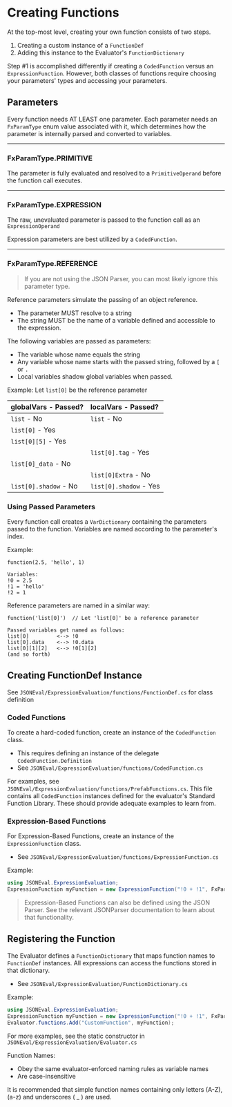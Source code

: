 # Creating Functions
At the top-most level, creating your own function consists of two steps.
1. Creating a custom instance of a `FunctionDef`
2. Adding this instance to the Evaluator's `FunctionDictionary`

Step #1 is accomplished differently if creating a `CodedFunction` versus an `ExpressionFunction`. However, both classes of functions require choosing your parameters' types and accessing your parameters.

## Parameters
Every function needs AT LEAST one parameter. Each parameter needs an `FxParamType` enum value associated with it, which determines how the parameter is internally parsed and converted to variables.

---

### FxParamType.PRIMITIVE
The parameter is fully evaluated and resolved to a `PrimitiveOperand` before the function call executes.

---

### FxParamType.EXPRESSION
The raw, unevaluated parameter is passed to the function call as an `ExpressionOperand`

Expression parameters are best utilized by a `CodedFunction`.

---

### FxParamType.REFERENCE
> If you are not using the JSON Parser, you can most likely ignore this parameter type.

Reference parameters simulate the passing of an object reference.
* The parameter MUST resolve to a string
* The string MUST be the name of a variable defined and accessible to the expression.

The following variables are passed as parameters:
* The variable whose name equals the string
* Any variable whose name starts with the passed string, followed by a `[` or `.`
* Local variables shadow global variables when passed.

Example: Let `list[0]` be the reference parameter

| globalVars - Passed?      | localVars - Passed?   |
| :---                      | :---                  |
| `list` - No               | `list` - No           | 
| `list[0]` - Yes           |                       | 
| `list[0][5]` - Yes        |                       | 
|                           | `list[0].tag` - Yes   | 
| `list[0]_data` - No       |                       |
|                           | `list[0]Extra` - No   | 
| `list[0].shadow` - No     | `list[0].shadow` - Yes|


### Using Passed Parameters

Every function call creates a `VarDictionary` containing the parameters passed to the function. Variables are named according to the parameter's index.

Example:
```
function(2.5, 'hello', 1)

Variables:
!0 = 2.5
!1 = 'hello'
!2 = 1
```

Reference parameters are named in a similar way:
```
function('list[0]')  // Let 'list[0]' be a reference parameter

Passed variables get named as follows:
list[0]         <--> !0
list[0].data    <--> !0.data
list[0][1][2]   <--> !0[1][2]
(and so forth)
```

## Creating FunctionDef Instance

See `JSONEval/ExpressionEvaluation/functions/FunctionDef.cs` for class definition

### Coded Functions

To create a hard-coded function, create an instance of the `CodedFunction` class.
* This requires defining an instance of the delegate `CodedFunction.Definition`
* See `JSONEval/ExpressionEvaluation/functions/CodedFunction.cs` 

For examples, see `JSONEval/ExpressionEvaluation/functions/PrefabFunctions.cs`. This file contains all `CodedFunction` instances defined for the evaluator's Standard Function Library. These should provide adequate examples to learn from.

### Expression-Based Functions

For Expression-Based Functions, create an instance of the `ExpressionFunction` class.
* See `JSONEval/ExpressionEvaluation/functions/ExpressionFunction.cs`

Example:
```csharp
using JSONEval.ExpressionEvaluation;
ExpressionFunction myFunction = new ExpressionFunction("!0 + !1", FxParamType.PRIMITIVE, FxParamType.PRIMITIVE);
```

> Expression-Based Functions can also be defined using the JSON Parser. See the relevant JSONParser documentation to learn about that functionality.

## Registering the Function

The Evaluator defines a `FunctionDictionary` that maps function names to `FunctionDef` instances. All expressions can access the functions stored in that dictionary.
* See `JSONEval/ExpressionEvaluation/FunctionDictionary.cs`

Example:
```csharp
using JSONEval.ExpressionEvaluation;
ExpressionFunction myFunction = new ExpressionFunction("!0 + !1", FxParamType.PRIMITIVE, FxParamType.PRIMITIVE);
Evaluator.functions.Add("CustomFunction", myFunction);
```
For more examples, see the static constructor in `JSONEval/ExpressionEvaluation/Evaluator.cs`

Function Names:
* Obey the same evaluator-enforced naming rules as variable names
* Are case-insensitive

It is recommended that simple function names containing only letters (A-Z), (a-z) and underscores ( _ ) are used.